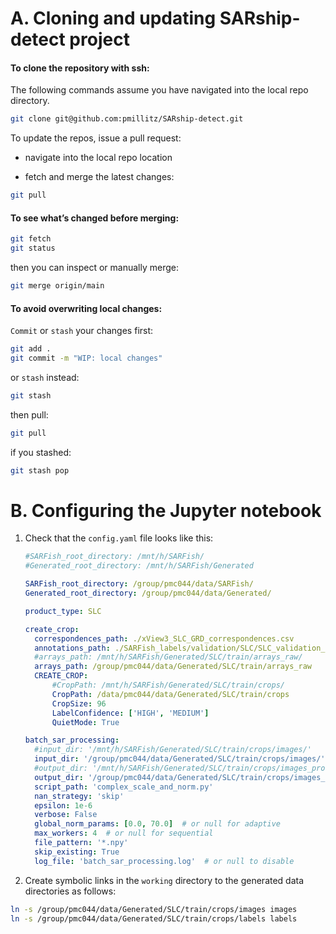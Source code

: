 # A. Cloning and updating SARship-detect project

#### To clone the repository with ssh:

The following commands assume you have navigated into the local repo directory. 

```bash
git clone git@github.com:pmillitz/SARship-detect.git
```

To update the repos, issue a pull request:

- navigate into the local repo location

- fetch and merge the latest changes:

```bash
git pull
```

#### To see what’s changed before merging:

```bash
git fetch
git status
```

then you can inspect or manually merge:

```bash
git merge origin/main
```

#### To avoid overwriting local changes:

`Commit` or `stash` your changes first:

```bash
git add .
git commit -m "WIP: local changes"
```

or `stash` instead:

```bash
git stash
```

then pull:

```bash
git pull
```

if you stashed:

```bash
git stash pop
```

# B. Configuring the Jupyter notebook

1. Check that the `config.yaml` file looks like this:
   
   ```yaml
   #SARFish_root_directory: /mnt/h/SARFish/
   #Generated_root_directory: /mnt/h/SARFish/Generated
   
   SARFish_root_directory: /group/pmc044/data/SARFish/
   Generated_root_directory: /group/pmc044/data/Generated/
   
   product_type: SLC
   
   create_crop:
     correspondences_path: ./xView3_SLC_GRD_correspondences.csv
     annotations_path: ./SARFish_labels/validation/SLC/SLC_validation_labels.csv
     #arrays_path: /mnt/h/SARFish/Generated/SLC/train/arrays_raw/
     arrays_path: /group/pmc044/data/Generated/SLC/train/arrays_raw
     CREATE_CROP:
         #CropPath: /mnt/h/SARFish/Generated/SLC/train/crops/
         CropPath: /data/pmc044/data/Generated/SLC/train/crops
         CropSize: 96
         LabelConfidence: ['HIGH', 'MEDIUM']
         QuietMode: True
   
   batch_sar_processing:
     #input_dir: '/mnt/h/SARFish/Generated/SLC/train/crops/images/'
     input_dir: '/group/pmc044/data/Generated/SLC/train/crops/images/'
     #output_dir: '/mnt/h/SARFish/Generated/SLC/train/crops/images_proc/'
     output_dir: '/group/pmc044/data/Generated/SLC/train/crops/images_proc/'
     script_path: 'complex_scale_and_norm.py'
     nan_strategy: 'skip'
     epsilon: 1e-6
     verbose: False
     global_norm_params: [0.0, 70.0]  # or null for adaptive
     max_workers: 4  # or null for sequential
     file_pattern: '*.npy'
     skip_existing: True
     log_file: 'batch_sar_processing.log'  # or null to disable
   ```

2. Create symbolic links in the `working` directory to the generated data directories as follows:

```bash
ln -s /group/pmc044/data/Generated/SLC/train/crops/images images
ln -s /group/pmc044/data/Generated/SLC/train/crops/labels labels
```
